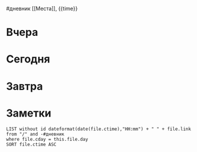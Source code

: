 #дневник [[Места]], {{time}}

# Вчера

# Сегодня

# Завтра

# Заметки
```dataview
LIST without id dateformat(date(file.ctime),"HH:mm") + " " + file.link from "/" and -#дневник 
where file.cday = this.file.day
SORT file.ctime ASC
```
